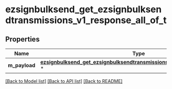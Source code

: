 # ezsignbulksend_get_ezsignbulksendtransmissions_v1_response_all_of_t

## Properties
Name | Type | Description | Notes
------------ | ------------- | ------------- | -------------
**m_payload** | [**ezsignbulksend_get_ezsignbulksendtransmissions_v1_response_m_payload_t**](ezsignbulksend_get_ezsignbulksendtransmissions_v1_response_m_payload.md) \* |  | 

[[Back to Model list]](../README.md#documentation-for-models) [[Back to API list]](../README.md#documentation-for-api-endpoints) [[Back to README]](../README.md)


